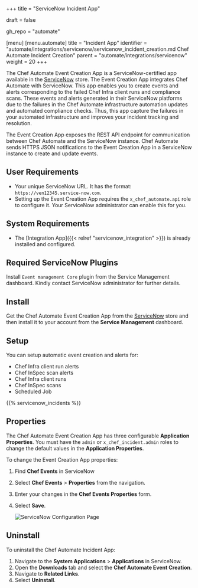 +++
title = "ServiceNow Incident App"

draft = false

gh_repo = "automate"

[menu]
  [menu.automate]
    title = "Incident App"
    identifier = "automate/integrations/servicenow/servicenow_incident_creation.md Chef Automate Incident Creation"
    parent = "automate/integrations/servicenow"
    weight = 20
+++

The Chef Automate Event Creation App is a ServiceNow-certified app available in the [ServiceNow](https://store.servicenow.com) store. The Event Creation App integrates Chef Automate with ServiceNow. This app enables you to create events and alerts corresponding to the failed Chef Infra client runs and compliance scans. These events and alerts generated in their ServiceNow platforms due to the failures in the Chef Automate infrastructure automation updates and automated compliance checks. Thus, this app capture the failures in your automated infrastructure and improves your incident tracking and resolution.

The Event Creation App exposes the REST API endpoint for communication between Chef Automate and the ServiceNow instance. Chef Automate sends HTTPS JSON notifications to the Event Creation App in a ServiceNow instance to create and update events.

## User Requirements

- Your unique ServiceNow URL. It has the format: `https://ven12345.service-now.com`.
- Setting up the Event Creation App requires the `x_chef_automate.api` role to configure it. Your ServiceNow administrator can enable this for you.

## System Requirements

- The [Integration App]({{< relref "servicenow_integration" >}}) is already installed and configured.

## Required ServiceNow Plugins

Install `Event management Core` plugin from the Service Management dashboard. Kindly contact ServiceNow administrator for further details.

## Install

Get the Chef Automate Event Creation App from the [ServiceNow](https://store.servicenow.com) store and then install it to your account from the **Service Management** dashboard.

## Setup

You can setup automatic event creation and alerts for:

- Chef Infra client run alerts
- Chef InSpec scan alerts
- Chef Infra client runs
- Chef InSpec scans
- Scheduled Job

{{% servicenow_incidents %}} <dk>

## Properties

The Chef Automate Event Creation App has three configurable **Application Properties**. You must have the `admin` or `x_chef_incident.admin` roles to change the default values in the **Application Properties**.

To change the Event Creation App properties:

1. Find **Chef Events** in ServiceNow
1. Select **Chef Events** > **Properties** from the navigation.
1. Enter your changes in the **Chef Events Properties** form.
1. Select **Save**.

   ![ServiceNow Configuration Page](/images/automate/SNOW_config_page.png) <dk>

## Uninstall

To uninstall the Chef Automate Incident App:

1. Navigate to the **System Applications** > **Applications** in ServiceNow.
1. Open the **Downloads** tab and select the **Chef Automate Event Creation**.
1. Navigate to **Related Links**.
1. Select **Uninstall**.
